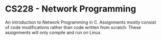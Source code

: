 CS228 - Network Programming
===========================

An introduction to Network Programming in C. Assignments mostly consist of code modifications rather than code written from scratch.  These assignments will only compile and run on Linux.